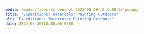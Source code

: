 ```yaml
---
media: /media/files/screenshot-2023-06-26-at-6.00.05-pm.png
title: "Expeditions: Watercolor Painting Outdoors"
alt: "Expeditions: Watercolor Painting Outdoors"
date: 2023-06-26T18:00:00-0500
---
```


